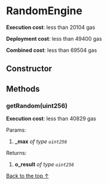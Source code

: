 # RandomEngine


**Execution cost**: less than 20104 gas

**Deployment cost**: less than 49400 gas

**Combined cost**: less than 69504 gas

## Constructor






## Methods
### getRandom(uint256)


**Execution cost**: less than 40829 gas


Params:

1. **_max** *of type `uint256`*

Returns:


1. **o_result** *of type `uint256`*

[Back to the top ↑](#randomengine)
